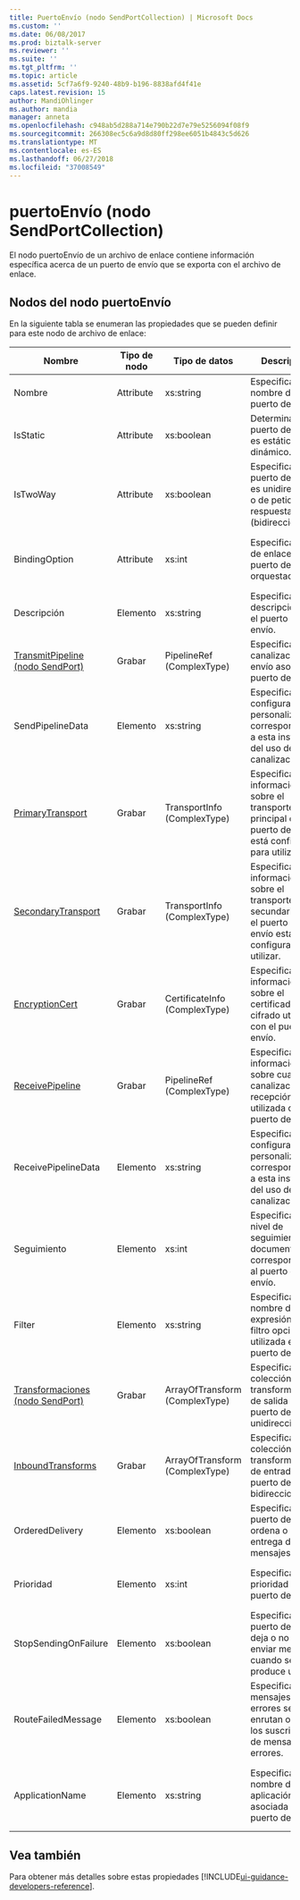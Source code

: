 ```yaml
---
title: PuertoEnvío (nodo SendPortCollection) | Microsoft Docs
ms.custom: ''
ms.date: 06/08/2017
ms.prod: biztalk-server
ms.reviewer: ''
ms.suite: ''
ms.tgt_pltfrm: ''
ms.topic: article
ms.assetid: 5cf7a6f9-9240-48b9-b196-8838afd4f41e
caps.latest.revision: 15
author: MandiOhlinger
ms.author: mandia
manager: anneta
ms.openlocfilehash: c948ab5d288a714e790b22d7e79e5256094f08f9
ms.sourcegitcommit: 266308ec5c6a9d8d80ff298ee6051b4843c5d626
ms.translationtype: MT
ms.contentlocale: es-ES
ms.lasthandoff: 06/27/2018
ms.locfileid: "37008549"
---
```

# <a name="sendport-sendportcollection-node"></a>puertoEnvío (nodo SendPortCollection)
El nodo puertoEnvío de un archivo de enlace contiene información específica acerca de un puerto de envío que se exporta con el archivo de enlace.  

## <a name="nodes-in-the-sendport-node"></a>Nodos del nodo puertoEnvío  
 En la siguiente tabla se enumeran las propiedades que se pueden definir para este nodo de archivo de enlace:  


|                                   **Nombre**                                    | **Tipo de nodo** |         **Tipo de datos**          |                                       **Descripción**                                        | **Restricciones** |                                                                                            **Comentarios**                                                                                             |
|-------------------------------------------------------------------------------|---------------|--------------------------------|----------------------------------------------------------------------------------------------|------------------|-----------------------------------------------------------------------------------------------------------------------------------------------------------------------------------------------------|
|                                     Nombre                                      |   Attribute   |           xs:string            |                             Especifica el nombre del puerto de envío.                             |   No requerido   |                                                                                        Valor predeterminado: vacío                                                                                         |
|                                   IsStatic                                    |   Attribute   |           xs:boolean           |                    Determina si el puerto de envío es estático o dinámico.                     |     Obligatorio     |                                                                                         Valor predeterminado: ninguno                                                                                         |
|                                   IsTwoWay                                    |   Attribute   |           xs:boolean           |         Especifica si el puerto de envío es unidireccional o de petición-respuesta (bidireccional).         |     Obligatorio     |                                               Valor predeterminado: ninguno<br /><br /> Los valores posibles son en el **MSBTS_SendPort.IsTwoWay propiedad (WMI)**.                                                |
|                                 BindingOption                                 |   Attribute   |             xs:int             |                  Especifica el tipo de enlace del puerto de orquestación.                   |     Obligatorio     |                                        Valor predeterminado: ninguno<br /><br /> Los valores posibles son en el **Microsoft.BizTalk.ExplorerOM.BindingType** enumeración.                                        |
|                                  Descripción                                  |    Elemento    |           xs:string            |                          Especifica una descripción para el puerto de envío.                          |     Obligatorio     |                                                                                        Valor predeterminado: vacío                                                                                         |
| [TransmitPipeline (nodo SendPort)](../core/transmitpipeline-sendport-node.md) |    Grabar     |   PipelineRef (ComplexType)    |                  Especifica la canalización de envío asociada al puerto de envío.                  |   No requerido   |                                                                                         Valor predeterminado: ninguno                                                                                         |
|                               SendPipelineData                                |    Elemento    |           xs:string            |  Especifica la configuración personalizada correspondiente a esta instancia del uso de la canalización.  |   No requerido   |                                                                                        Valor predeterminado: vacío.                                                                                        |
|         [PrimaryTransport](../core/primarytransport-sendport-node.md)         |    Grabar     |  TransportInfo (ComplexType)   |  Especifica información sobre el transporte principal que el puerto de envío está configurado para utilizar.  |   No requerido   |                                                                                         Valor predeterminado: ninguno                                                                                         |
|       [SecondaryTransport](../core/secondarytransport-sendport-node.md)       |    Grabar     |  TransportInfo (ComplexType)   | Especifica información sobre el transporte secundario que el puerto de envío está configurado para utilizar. |   No requerido   |                                                                                         Valor predeterminado: ninguno                                                                                         |
|           [EncryptionCert](../core/encryptioncert-sendport-node.md)           |    Grabar     | CertificateInfo (ComplexType)  |       Especifica información sobre el certificado de cifrado utilizado con el puerto de envío.        |   No requerido   |                                                                                         Valor predeterminado: ninguno                                                                                         |
|          [ReceivePipeline](../core/receivepipeline-sendport-node.md)          |    Grabar     |   PipelineRef (ComplexType)    |          Especifica información sobre cualquier canalización de recepción utilizada con el puerto de envío.          |   No requerido   |                                                                                         Valor predeterminado: ninguno                                                                                         |
|                              ReceivePipelineData                              |    Elemento    |           xs:string            |  Especifica la configuración personalizada correspondiente a esta instancia del uso de la canalización.  |     Obligatorio     |                                                                                        Valor predeterminado: vacío                                                                                         |
|                                   Seguimiento                                    |    Elemento    |             xs:int             |                  Especifica el nivel de seguimiento de documentos correspondiente al puerto de envío.                  |     Obligatorio     |                                       Valor predeterminado: ninguno<br /><br /> Los valores posibles son en el **Microsoft.BizTalk.ExplorerOM.TrackingTypes** enumeración.                                       |
|                                    Filter                                     |    Elemento    |           xs:string            |         Especifica el nombre de la expresión de filtro opcional utilizada en este puerto de envío.         |     Obligatorio     |                                                Valor predeterminado: vacío<br /><br /> Los valores posibles son en el **propiedad MSBTS_SendPort.Filter (WMI)**                                                 |
|       [Transformaciones (nodo SendPort)](../core/transforms-sendport-node.md)       |    Grabar     | ArrayOfTransform (ComplexType) |           Especifica la colección de transformaciones de salida de un puerto de envío unidireccional.            |   No requerido   |                                                                                         Valor predeterminado: ninguno                                                                                         |
|        [InboundTransforms](../core/inboundtransforms-sendport-node.md)        |    Grabar     | ArrayOfTransform (ComplexType) |            Especifica la colección de transformaciones de entrada de un puerto de envío bidireccional.            |   No requerido   |                                                                                         Valor predeterminado: ninguno                                                                                         |
|                                OrderedDelivery                                |    Elemento    |           xs:boolean           |           Especifica si el puerto de envío ordena o no la entrega de mensajes.            |     Obligatorio     |                                            Valor predeterminado: ninguno<br /><br /> Los valores posibles son en el **MSBTS_SendPort.OrderedDelivery propiedad (WMI)**                                            |
|                                   Prioridad                                    |    Elemento    |             xs:int             |                           Especifica la prioridad del puerto de envío.                           |     Obligatorio     |                                                 Valor predeterminado: 5<br /><br /> Los valores posibles son en el **MSBTS_SendPort.Priority propiedad (WMI)**                                                  |
|                             StopSendingOnFailure                              |    Elemento    |           xs:boolean           |         Especifica si el puerto de envío deja o no de enviar mensajes cuando se produce un error.          |     Obligatorio     |                                          Valor predeterminado: ninguno<br /><br /> Los valores posibles son en el **MSBTS_SendPort.StopSendingOnFailure propiedad (WMI)**                                          |
|                              RouteFailedMessage                               |    Elemento    |           xs:boolean           |      Especifica si los mensajes con errores se enrutan o no a los suscriptores de mensajes con errores.      |     Obligatorio     |                                           Valor predeterminado: ninguno<br /><br /> Los valores posibles son en el **MSBTS_SendPort.RouteFailedMessage propiedad (WMI)**                                           |
|                                ApplicationName                                |    Elemento    |           xs:string            |             Especifica el nombre de la aplicación asociada al puerto de envío.             |     Obligatorio     | Valor predeterminado: vacío<br /><br /> Los valores posibles son en el **propiedad ISSOMapping.ApplicationName** [!INCLUDE[ui-guidance-developers-reference](../includes/ui-guidance-developers-reference.md)]. |

## <a name="see-also"></a>Vea también
Para obtener más detalles sobre estas propiedades [!INCLUDE[ui-guidance-developers-reference](../includes/ui-guidance-developers-reference.md)].